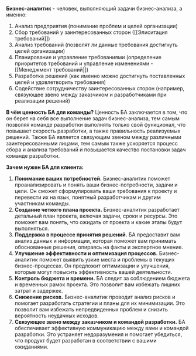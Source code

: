 **Бизнес-аналитик** - человек, выполняющий задачи бизнес-анализа, а именно:
1) Анализ предприятия (понимание проблем и целей организации)
2) Сбор требований у заинтересованных сторон ([[Элиситация требований]])
3) Анализ требований (позволят ли данные требования достигнуть целей организации)
4) Планирование и управление требованиями (определение приоритетов требований и управление изменениями - [[Менеджмент требований]])
5) Разработка решений (как именно можно достигнуть поставленных целей и удовлетворить требования)
6) Содействие сотрудничеству заинтересованных сторон (например, связующее звено между заказчиком и разработчиками при реализации решений)

**В чём ценность БА для команды?** Ценность БА заключается в том, что он берет на себя все выполнение задач бизнес-анализа, тем самым позволяя команде разработки выполнять только свой функционал, что повышает скорость разработки, а также правильность реализуемых решений. Также БА является связующим звеном между различными заинтересованными лицами, тем самым также ускоряется процесс сбора и анализа требований и повышается качество постановки задач команде разработки.

**Зачем нужен БА для клиента:**
1) **Понимание ваших потребностей.** Бизнес-аналитик поможет проанализировать и понять ваши бизнес-потребности, задачи и цели. Он сможет сформулировать ваши требования к проекту и перевести их на язык, понятный разработчикам и другим участникам команды.
2) **Создание четкого плана проекта.** Бизнес-аналитик разработает детальный план проекта, включая задачи, сроки и ресурсы. Это поможет вам понять, что ожидать от проекта и какие этапы будут выполняться.
3) **Поддержка в процессе принятия решений.** БА предоставит вам анализ данных и информации, которая поможет вам принимать обоснованные решения, опираясь на факты и экспертное мнение.
4) **Улучшение эффективности и оптимизация процессов.** Бизнес-аналитик поможет выявить узкие места и проблемы в текущих бизнес-процессах. Он предложит оптимизации и улучшения, которые могут повысить эффективность вашей деятельности.
5) **Контроль бюджета и времени.** БА следит за соблюдением бюджета и временных рамок проекта. Это позволит вам избежать лишних затрат и задержек.
6) **Снижение рисков.** Бизнес-аналитик проводит анализ рисков и помогает разработать стратегии и планы для их минимизации. Это позволит вам избежать непредвиденных проблем и снизить вероятность неудачных исходов.
7) **Связующее звено между заказчиком и командой разработки.** БА обеспечивает эффективную коммуникацию между вами и командой разработки. Это устраняет недоразумения и помогает убедиться, что продукт будет разработан в соответствии с вашими ожиданиями.